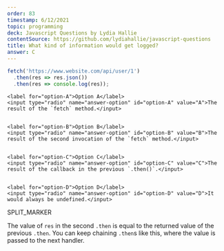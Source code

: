 ```yaml
---
order: 83
timestamp: 6/12/2021
topic: programming
deck: Javascript Questions by Lydia Hallie
contentSource: https://github.com/lydiahallie/javascript-questions
title: What kind of information would get logged?
answer: C
---
```


  

```javascript
fetch('https://www.website.com/api/user/1')
  .then(res => res.json())
  .then(res => console.log(res));
```


    <label for="option-A">Option A</label>
    <input type="radio" name="answer-option" id="option-A" value="A">The result of the `fetch` method.</input>
    

    <label for="option-B">Option B</label>
    <input type="radio" name="answer-option" id="option-B" value="B">The result of the second invocation of the `fetch` method.</input>
    

    <label for="option-C">Option C</label>
    <input type="radio" name="answer-option" id="option-C" value="C">The result of the callback in the previous `.then()`.</input>
    

    <label for="option-D">Option D</label>
    <input type="radio" name="answer-option" id="option-D" value="D">It would always be undefined.</input>
    




SPLIT_MARKER

The value of `res` in the second `.then` is equal to the returned value of the previous `.then`. You can keep chaining `.then`s like this, where the value is passed to the next handler.



